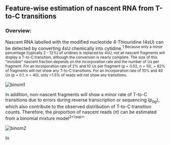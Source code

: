 ## Feature-wise estimation of nascent RNA from T-to-C transitions

### Overview:
Nascent RNA labelled with the modified nucleotide 4-Thiouridine (4sU) can be detected by converting 4sU chemically into cytidine.<sup>1 Because only a minor percentage (typically 2 - 12%) of uridines is replaced by 4sU, not all nascent fragments will display a T-to-C transition, although the conversion is nearly complete. The size of this "invisible" nascent fraction depends on the incorporation rate and the number of Us per fragment. For an incorporation rate of 2% and 10 Us per fragment (p = 0.02, n = 10), ~ 82% of fragments will not show any T-to-C transitions. For an incorporation rate of 10% and 40 Us (p = 0.1, n = 40), only ~1.5% of reads will not show any transitions.

![binom1](https://user-images.githubusercontent.com/37538623/235510082-b82756c5-270f-4349-b904-18f66d959d61.png)

In addition, non-nascent fragments will show a minor rate of T-to-C transitions due to errors during reverse transcription or sequencing ($p_{bg}$), which also contribute to the observed distribution of T-to-C transition counts. Therefore, the proportion of nascent reads ($\pi$) can be estimated from a binomial mixture model<sup>2<\sup>:

![binom2](https://user-images.githubusercontent.com/37538623/235511542-efab4876-92d1-4f09-a68f-bdc90050d99f.png)

In <Title of mansucript>, we estimated these parameters separately for intronic and spliced fragments as well as for regulatory groups of genes.<sup>3<\sup>  

### Steps
* Alignment to the genome using STAR<sup>4<\sup>
* Identification of SNPs (from an external set of sequences; theoretically, this can be achieved from the same data, because SNPs should lead to a much higher T-to-C transition rate than 4sU incorporation)
* Removal of reads that overlap putative SNPs
* Identification and annotation of intronic and exon-exon junction reads with featureCounts<sup>5<\sup>
* Feature-wise counting of T-to-C transitions (i.e. at the gene-level)
* Estimation of parameters (transition probability and proportion of nascent reads, background transition rate within non-nascent reads) for groups of genes using non-linear regression in R 

### Tools
In <Title of mansucript>, we used the following tools:
* STAR v2.5.3a
* samtools v1.7
* featureCounts v1.5.2
* R v4.0.5
  
### References
1. Schott, J., S. Reitter, D. Lindner, J. Grosser, M. Bruer, A. Shenoy, T. Geiger, A. Mathes, G. Dobreva, and G. Stoecklin. 2021. 'Nascent Ribo-Seq measures ribosomal loading time and reveals kinetic impact on ribosome density', Nat Methods, 18: 1068-74.
2. Jurges, C., L. Dolken, and F. Erhard. 2018. 'Dissecting newly transcribed and old RNA using GRAND-SLAM', Bioinformatics, 34: i218-i26.
3. unpublished manuscript
4. Dobin, A., C. A. Davis, F. Schlesinger, J. Drenkow, C. Zaleski, S. Jha, P. Batut, M. Chaisson, and T. R. Gingeras. 2013. 'STAR: ultrafast universal RNA-seq aligner', Bioinformatics, 29: 15-21.
5. Liao, Y., G. K. Smyth, and W. Shi. 2014. 'featureCounts: an efficient general purpose program for assigning sequence reads to genomic features', Bioinformatics, 30: 923-30.
